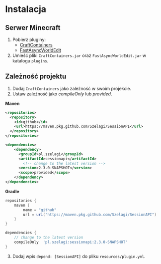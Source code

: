 # Instalacja
## Serwer Minecraft
1. Pobierz pluginy:
   - [CraftContainers](https://github.com/Szelagi/SessionAPI/releases)
   - [FastAsyncWorldEdit](https://intellectualsites.github.io/download/fawe.html)
3. Umieść pliki `CraftContainers.jar` oraz `FastAsyncWorldEdit.jar` w katalogu `plugins`.

## Zależność projektu
1. Dodaj `CraftContainers` jako zależność w swoim projekcie.
2. Ustaw zależność jako *compileOnly* lub *provided*.

**Maven**
```xml
<repositories>
  <repository>
    <id>github</id>
    <url>https://maven.pkg.github.com/Szelagi/SessionAPI</url>
  </repository>
</repositories>

<dependencies>
    <dependency>
      <groupId>pl.szelagi</groupId>
      <artifactId>sessionapi</artifactId>
        <!-- change to the latest version -->
      <version>2.3.0-SNAPSHOT</version>
      <scope>provided</scope>
    </dependency>
</dependencies>
```

**Gradle**
```groovy
repositories {
    maven {
        name = "github"
        url = uri("https://maven.pkg.github.com/Szelagi/SessionAPI")
    }
}

dependencies {
    // change to the latest version
    compileOnly  'pl.szelagi:sessionapi:2.3.0-SNAPSHOT'
}
```
3. Dodaj wpis `depend: [SessionAPI]` do pliku `resources/plugin.yml`.